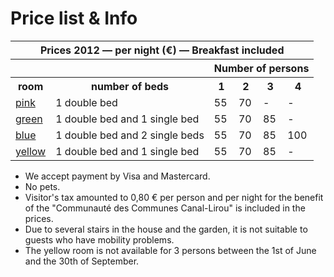 # Price list & Info

<table>
  <tr>
    <th colspan="6">Prices 2012 &mdash; per night (€) &mdash; Breakfast included</th>
  </tr>
  <tr>
    <th colspan="2"></th>
    <th colspan="4">Number of persons</th>
  </tr>
  <tr>
    <th>room</th>
    <th>number of beds</th>
    <th>1</th> <th>2</th> <th>3</th> <th>4</th>
  </tr>
  <tr>
    <td><a href="/en/rooms/pink-room">pink</a></td>
    <td>1 double bed</td>
    <td>55</td> <td>70</td> <td>-</td> <td>-</td>
  </tr>
  <tr>
    <td><a href="/en/rooms/green-room">green</a></td>
    <td>1 double bed and 1 single bed</td>
    <td>55</td> <td>70</td> <td>85</td> <td>-</td>
  </tr>
  <tr>
    <td><a href="/en/rooms/blue-room">blue</a></td>
    <td>1 double bed and 2 single beds</td>
    <td>55</td> <td>70</td> <td>85</td> <td>100</td> 
  </tr>
  <tr>
    <td><a href="/en/rooms/yellow-room">yellow</a></td>
    <td>1 double bed and 1 single bed</td>
    <td>55</td> <td>70</td> <td>85</td> <td>-</td>
  </tr>
</table>

* We accept payment by Visa and Mastercard. 
* No pets.
* Visitor's tax amounted to 0,80 € per person and per night  for the benefit of the "Communauté des Communes Canal-Lirou" is included in the prices.  
* Due to several stairs in the house and the garden, it is not suitable to guests who have mobility problems.
* The yellow room is not available for 3 persons between the 1st of June and the 30th of September. 
